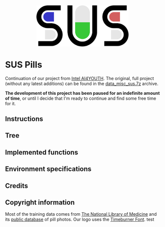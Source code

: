 <p align="center">
  <img src="./misc/logo.svg" width="300px" alt="project logo">
</p>

# SUS Pills

Continuation of our project from [Intel AI4YOUTH](https://ai4youth.edu.pl/). The original, full project (without any latest additions) can be found in the [data_misc_sus.7z](./data_misc_sus.7z) archive.

**The development of this project has been paused for an indefinite amount of time**, or until I decide that I'm ready to continue and find some free time for it.

## Instructions


## Tree


## Implemented functions


## Environment specifications


## Credits


## Copyright information
Most of the training data comes from [The National Library of Medicine](https://lhncbc.nlm.nih.gov/project/c3pi-computational-photography-project-pill-identification) and its [public database](https://data.lhncbc.nlm.nih.gov/public/Pills/index.html) of pill photos.
Our logo uses the [Timeburner Font](https://www.1001fonts.com/timeburner-font.html). test
